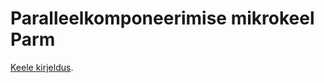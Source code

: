 # Paralleelkomponeerimise mikrokeel Parm

[Keele kirjeldus](https://courses.cs.ut.ee/t/akt/Main/ToyLangsParm).
